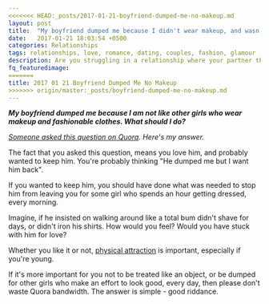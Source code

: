 ```yaml
---
<<<<<<< HEAD:_posts/2017-01-21-boyfriend-dumped-me-no-makeup.md
layout: post
title:  "My boyfriend dumped me because I didn't wear makeup, and wasn't fashionable, like other girls"
date:   2017-01-21 18:03:54 +0500
categories: Relationships
tags: relationships, love, romance, dating, couples, fashion, glamour
description: Are you struggling in a relationship where your partner thinks you are not as fashionable as others? There is a solution.
fq_featuredimage:
=======
title: 2017 01 21 Boyfriend Dumped Me No Makeup
>>>>>>> origin/master:_posts/boyfriend-dumped-me-no-makeup.md
---
```



<em><strong>My boyfriend dumped me because I am not like other girls who wear makeup and fashionable clothes. What should I do?</strong></em>

<em><a href="https://www.quora.com/My-boyfriend-dumped-me-because-I-am-not-like-other-girls-who-wear-makeup-and-fashionable-clothes-What-should-I-do" target="_blank">Someone asked this question on Quora</a>. Here's my answer.</em>

The fact that you asked this question, means you love him, and probably wanted to keep him. You're probably thinking "He dumped me but I want him back".

If you wanted to keep him, you should have done what was needed to stop him from leaving you for some girl who spends an hour getting dressed, every morning.

Imagine, if he insisted on walking around like a total bum didn't shave for days, or didn't iron his shirts. How would you feel? Would you have stuck with him for love?

Whether you like it or not, <a class="zem_slink" title="Physical attractiveness" href="http://en.wikipedia.org/wiki/Physical_attractiveness" target="_blank" rel="wikipedia">physical attraction</a> is important, especially if you're young.

If it's more important for you not to be treated like an object, or be dumped for other girls who make an effort to look good, every day, then please don't waste Quora bandwidth. The answer is simple - good riddance.

